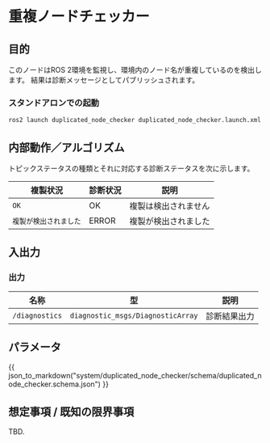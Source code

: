 # 重複ノードチェッカー

## 目的

このノードはROS 2環境を監視し、環境内のノード名が重複しているのを検出します。
結果は診断メッセージとしてパブリッシュされます。

### スタンドアロンでの起動


```bash
ros2 launch duplicated_node_checker duplicated_node_checker.launch.xml
```

## 内部動作／アルゴリズム

トピックステータスの種類とそれに対応する診断ステータスを次に示します。

| 複製状況 | 診断状況 | 説明 |
|---|---|---|
| `OK` | OK | 複製は検出されません |
| `複製が検出されました` | ERROR | 複製が検出されました |

## 入出力

### 出力

| 名称           | 型                                    | 説明             |
| -------------- | ------------------------------------- | ---------------- |
| `/diagnostics` | `diagnostic_msgs/DiagnosticArray` | 診断結果出力 |

## パラメータ

{{ json_to_markdown("system/duplicated_node_checker/schema/duplicated_node_checker.schema.json") }}

## 想定事項 / 既知の限界事項

TBD.

